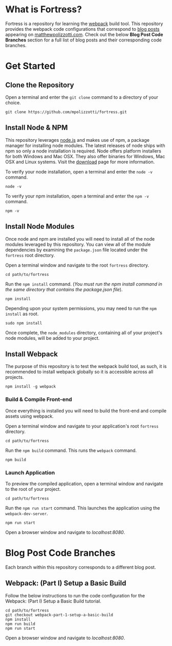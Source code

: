 
# What is Fortress?

Fortress is a repository for learning the [webpack](http://webpack.github.io/docs/) build tool. This repository provides the webpack code configurations that correspond to [blog posts](https://matthewpolizzotti.com) appearing on [matthewpolizzotti.com](https://matthewpolizzotti.com). Check out the below **Blog Post Code Branches** section for a full list of blog posts and their corresponding code branches.

# Get Started

## Clone the Repository

Open a terminal and enter the `git clone` command to a directory of your choice.

    git clone https://github.com/mpolizzotti/fortress.git

## Install Node & NPM

This repository leverages [node.js](http://nodejs.org/) and makes use of npm, a package manager for installing node modules. The latest releases of node ships with npm so only a node installation is required. Node offers platform installers for both Windows and Mac OSX. They also offer binaries for Windows, Mac OSX and Linux systems. Visit the [download](https://nodejs.org/en/download/) page for more information.

To verify your node installation, open a terminal and enter the `node -v` command.

    node -v

To verify your npm installation, open a terminal and enter the `npm -v` command.

    npm -v

## Install Node Modules

Once node and npm are installed you will need to install all of the node modules leveraged by this repository. You can view all of the module dependencies by examining the `package.json` file located under the `fortress` root directory.

Open a terminal window and navigate to the root `fortress` directory.

    cd path/to/fortress

Run the `npm install` command. (_You must run the npm install command in the same directory that contains the package.json file_).

    npm install

Depending upon your system permissions, you may need to run the `npm install` as root.

    sudo npm install

Once complete, the `node_modules` directory, containing all of your project's node modules, will be added to your project.

## Install Webpack

The purpose of this repository is to test the webpack build tool, as such, it is recommended to install webpack globally so it is accessible across all projects.

    npm install -g webpack

### Build & Compile Front-end

Once everything is installed you will need to build the front-end and compile assets using webpack.

Open a terminal window and navigate to your application's root `fortress` directory.

    cd path/to/fortress

Run the `npm build` command. This runs the `webpack` command.

    npm build

### Launch Application
To preview the compiled application, open a terminal window and navigate to the root of your project.

    cd path/to/fortress

Run the `npm run start` command. This launches the application using the `webpack-dev-server`.

    npm run start

Open a browser window and navigate to *localhost:8080*.

# Blog Post Code Branches

Each branch within this repository corresponds to a different blog post.

## Webpack: (Part I) Setup a Basic Build

Follow the below instructions to run the code configuration for the Webpack: (Part I) Setup a Basic Build tutorial.

	cd path/to/fortress
	git checkout webpack-part-1-setup-a-basic-build
	npm install
	npm run build
	npm run start

Open a browser window and navigate to *localhost:8080*.
